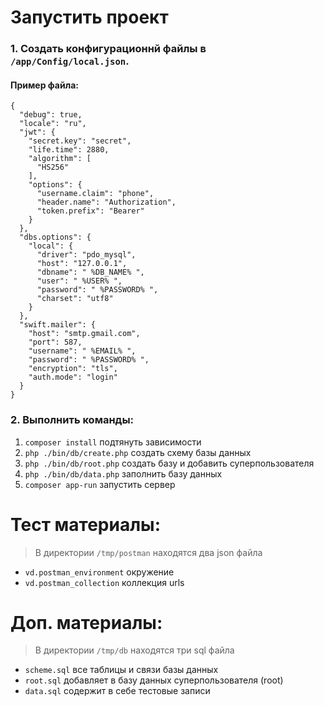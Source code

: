 # Запустить проект

### 1. Создать конфигурационнй файлы в `/app/Config/local.json`.

#### Пример файла:
```
{
  "debug": true,
  "locale": "ru",
  "jwt": {
    "secret.key": "secret",
    "life.time": 2880,
    "algorithm": [
      "HS256"
    ],
    "options": {
      "username.claim": "phone",
      "header.name": "Authorization",
      "token.prefix": "Bearer"
    }
  },
  "dbs.options": {
    "local": {
      "driver": "pdo_mysql",
      "host": "127.0.0.1",
      "dbname": " %DB_NAME% ",
      "user": " %USER% ",
      "password": " %PASSWORD% ",
      "charset": "utf8"
    }
  },
  "swift.mailer": {
    "host": "smtp.gmail.com",
    "port": 587,
    "username": " %EMAIL% ",
    "password": " %PASSWORD% ",
    "encryption": "tls",
    "auth.mode": "login"
  }
}
```

### 2. Выполнить команды:

1. `composer install` подтянуть зависимости
2. `php ./bin/db/create.php` создать схему базы данных
3. `php ./bin/db/root.php` создать базу и добавить суперпользователя
4. `php ./bin/db/data.php` заполнить базу данных
5. `composer app-run` запустить сервер

# Тест материалы:

> В директории `/tmp/postman` находятся два json файла
* `vd.postman_environment` окружение
* `vd.postman_collection` коллекция urls

# Доп. материалы:

> В директории `/tmp/db` находятся три sql файла
* `scheme.sql` все таблицы и связи базы данных
* `root.sql` добавляет в базу данных суперпользователя (root)
* `data.sql` содержит в себе тестовые записи
